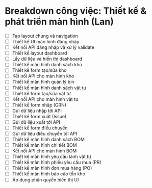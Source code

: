 # Breakdown công việc: Thiết kế & phát triển màn hình (Lan)

- [ ] Tạo layout chung và navigation
- [ ] Thiết kế UI màn hình đăng nhập
- [ ] Kết nối API đăng nhập và xử lý validate
- [ ] Thiết kế layout dashboard
- [ ] Lấy dữ liệu và hiển thị dashboard
- [ ] Thiết kế màn hình danh sách kho
- [ ] Thiết kế form tạo/sửa kho
- [ ] Kết nối API cho màn hình kho
- [ ] Thiết kế màn hình quản lý bin
- [ ] Thiết kế màn hình danh sách vật tư
- [ ] Thiết kế form tạo/sửa vật tư
- [ ] Kết nối API cho màn hình vật tư
- [ ] Thiết kế form nhập (GRN)
- [ ] Gửi dữ liệu nhập tới API
- [ ] Thiết kế form xuất (Issue)
- [ ] Gửi dữ liệu xuất tới API
- [ ] Thiết kế form điều chuyển
- [ ] Gửi dữ liệu điều chuyển tới API
- [ ] Thiết kế màn hình danh sách BOM
- [ ] Thiết kế màn hình chi tiết BOM
- [ ] Kết nối API cho màn hình BOM
- [ ] Thiết kế màn hình yêu cầu lãnh vật tư
- [ ] Thiết kế màn hình phiếu yêu cầu mua (PR)
- [ ] Thiết kế màn hình đơn mua hàng (PO)
- [ ] Thiết kế màn hình báo cáo tồn kho
- [ ] Áp dụng phân quyền hiển thị UI
